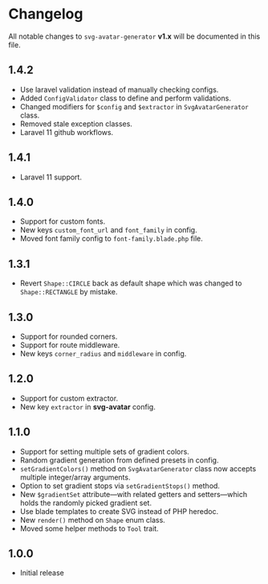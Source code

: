 # Changelog

All notable changes to `svg-avatar-generator` **v1.x** will be documented in this file.

## 1.4.2

- Use laravel validation instead of manually checking configs.
- Added `ConfigValidator` class to define and perform validations.
- Changed modifiers for `$config` and `$extractor` in `SvgAvatarGenerator` class.
- Removed stale exception classes.
- Laravel 11 github workflows.

## 1.4.1

- Laravel 11 support.

## 1.4.0

- Support for custom fonts.
- New keys `custom_font_url` and `font_family` in config.
- Moved font family config to `font-family.blade.php` file.

## 1.3.1

- Revert `Shape::CIRCLE` back as default shape which was changed to `Shape::RECTANGLE` by mistake.

## 1.3.0

- Support for rounded corners.
- Support for route middleware.
- New keys `corner_radius` and `middleware` in config.

## 1.2.0

- Support for custom extractor.
- New key `extractor` in **svg-avatar** config.

## 1.1.0

- Support for setting multiple sets of gradient colors.
- Random gradient generation from defined presets in config.
- `setGradientColors()` method on `SvgAvatarGenerator` class now accepts multiple integer/array arguments.
- Option to set gradient stops via `setGradientStops()` method.
- New `$gradientSet` attribute—with related getters and setters—which holds the randomly picked gradient set.
- Use blade templates to create SVG instead of PHP heredoc.
- New `render()` method on `Shape` enum class.
- Moved some helper methods to `Tool` trait.

## 1.0.0

- Initial release
